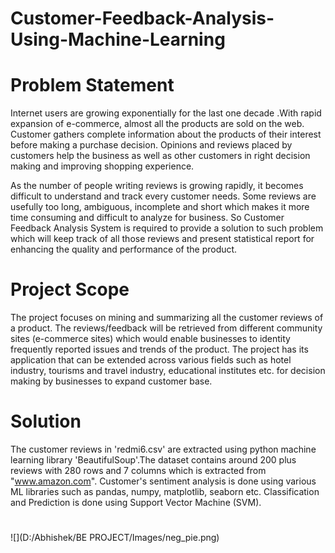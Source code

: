 # Customer-Feedback-Analysis-Using-Machine-Learning

# Problem Statement

Internet users are growing exponentially for the last one decade .With rapid expansion of e-commerce, almost all the products are sold on the web. Customer gathers complete information about the products of their interest before making a purchase decision. Opinions and reviews placed by customers help the business as well as other customers in right decision making and improving shopping experience.

As the number of people writing reviews is growing rapidly, it becomes difficult to understand and track every customer needs. Some reviews are usefully too long, ambiguous, incomplete and short which makes it more time consuming and difficult to analyze for business. So Customer Feedback Analysis System is required to provide a solution to such problem which will keep track of all those reviews and present statistical report for enhancing the quality and performance of the product.

# Project Scope

The project focuses on mining and summarizing all the customer reviews of a product.
The reviews/feedback will be retrieved from different community sites (e-commerce sites) which would enable businesses to identity frequently reported issues and trends of the product. The project has its application that can be extended across various fields such as hotel industry, tourisms and travel industry, educational institutes etc. for decision making by businesses to expand customer base.

# Solution

The customer reviews in 'redmi6.csv' are extracted using python machine learning library 'BeautifulSoup'.The dataset contains around 200 plus reviews with 280 rows and 7 columns which is extracted from "www.amazon.com". Customer's sentiment analysis is done using various ML libraries such as pandas, numpy, matplotlib, seaborn etc. Classification  and  Prediction is done using Support Vector Machine (SVM).

# 

![](D:/Abhishek/BE PROJECT/Images/neg_pie.png)

 


 


 


 








































